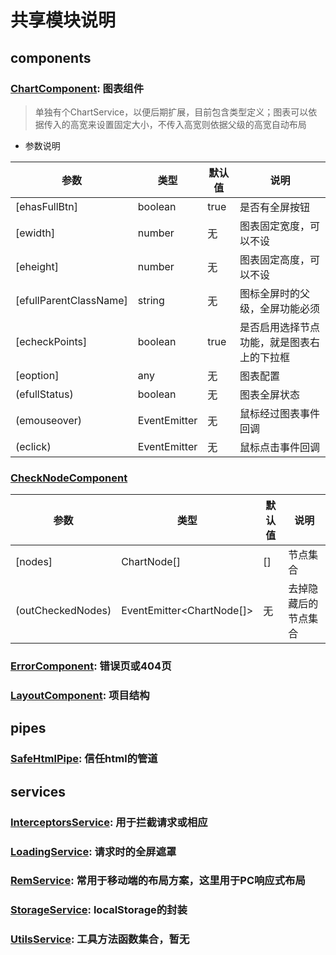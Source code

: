 # 共享模块说明

## components

### [ChartComponent](./components/chart/chart.component.ts): 图表组件

> 单独有个ChartService，以便后期扩展，目前包含类型定义；图表可以依据传入的高宽来设置固定大小，不传入高宽则依据父级的高宽自动布局

* 参数说明

|参数|类型|默认值|说明|
|--|--|--|--|
|[ehasFullBtn]|boolean|true|是否有全屏按钮|
|[ewidth]|number|无|图表固定宽度，可以不设|
|[eheight]|number|无|图表固定高度，可以不设|
|[efullParentClassName]|string|无|图标全屏时的父级，全屏功能必须|
|[echeckPoints]|boolean|true|是否启用选择节点功能，就是图表右上的下拉框|
|[eoption]|any|无|图表配置|
|(efullStatus)|boolean|无|图表全屏状态|
|(emouseover)|EventEmitter|无|鼠标经过图表事件回调|
|(eclick)|EventEmitter|无|鼠标点击事件回调|

### [CheckNodeComponent](./components/check-node/check-node.component.ts)

|参数|类型|默认值|说明|
|--|--|--|--|
|[nodes]|ChartNode[]|[]|节点集合|
|(outCheckedNodes)|EventEmitter<ChartNode[]>|无|去掉隐藏后的节点集合|

### [ErrorComponent](./components/error/error.component.ts): 错误页或404页

### [LayoutComponent](./components/layout/layout.component.ts): 项目结构

## pipes

### [SafeHtmlPipe](./pipes/safe-html/safe-html.pipe.ts): 信任html的管道

## services

### [InterceptorsService](./services/interceptors/interceptors.service.ts): 用于拦截请求或相应

### [LoadingService](./services/loading/loading.service.ts): 请求时的全屏遮罩

### [RemService](./services/rem/rem.service.ts): 常用于移动端的布局方案，这里用于PC响应式布局

### [StorageService](./services/storage/storage.service.ts): localStorage的封装

### [UtilsService](./services/utils/utils.service.ts): 工具方法函数集合，暂无